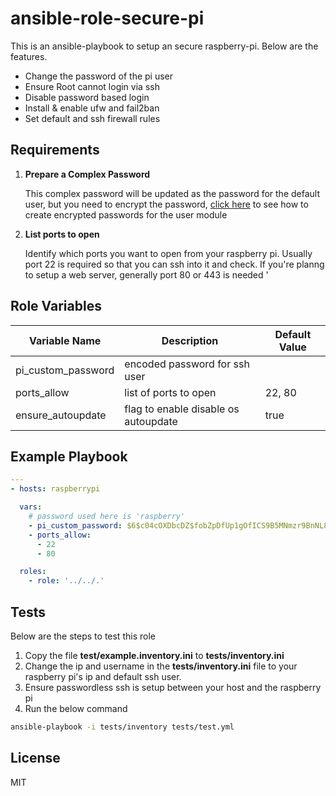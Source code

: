 ansible-role-secure-pi
=========

This is an ansible-playbook to setup an secure raspberry-pi. Below are the features.


- Change the password of the pi user
- Ensure Root cannot login via ssh
- Disable password based login
- Install & enable ufw and fail2ban
- Set default and ssh firewall rules

Requirements
------------


1. **Prepare a Complex Password**

      This complex password will be updated as the password for the default user, but you need to encrypt the password, [click here](
  https://docs.ansible.com/ansible/latest/reference_appendices/faq.html#how-do-i-generate-encrypted-passwords-for-the-user-module) to see how to create encrypted passwords for the user module

2. **List ports to open**

    Identify which ports you want to open from your raspberry pi. Usually port 22 is required so that you can ssh into it and check. If you're planng to setup a web server, generally port 80 or 443 is needed
'

Role Variables
--------------


| Variable Name | Description | Default Value |
|--|--|-- |
| pi_custom_password | encoded password for ssh user| |
| ports_allow | list of ports to open |22, 80 | 
|ensure_autoupdate| flag to enable disable os autoupdate| true | 


Example Playbook
----------------

```yaml
---
- hosts: raspberrypi

  vars:
    # password used here is 'raspberry'
    - pi_custom_password: $6$c04cOXDbcDZ$fobZpDfUp1gOfICS9B5MNmzr9BnNL8gzjPBZnfoYLG/VCYSXFChljrMgczA9WI.TdNXIHtSCVKEJ36suDK1s4/
    - ports_allow:
      - 22
      - 80

  roles:
    - role: '../../.'
```

Tests
-----

Below are the steps to test this role

1. Copy the file __test/example.inventory.ini__ to __tests/inventory.ini__
2. Change the ip and username in the __tests/inventory.ini__ file to your raspberry pi's ip and default ssh user.
3. Ensure passwordless ssh is setup between your host and the raspberry pi
4. Run the below command

```bash
ansible-playbook -i tests/inventory tests/test.yml
```

License
-------

MIT
